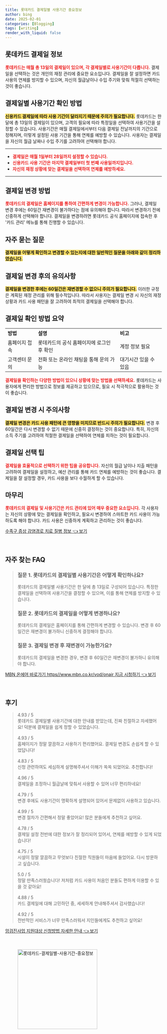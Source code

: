 ```yaml
---
title: 롯데카드 결제일별 사용기간 중요정보
author: bing
date: 2025-02-01
categories: [Blogging]
tags: [writing]
render_with_liquid: false
---
```



<h2 id='롯데카드 결제일 정보'>롯데카드 결제일 정보</h2>

<p><b><span style="color: #ee2323;">롯데카드는 매월 총 13일의 결제일이 있으며, 각 결제일별로 사용기간이 다릅니다.</span></b> 결제일을 선택하는 것은 개인의 재정 관리에 중요한 요소입니다. 결제일을 잘 설정하면 카드 사용의 연체를 방지할 수 있으며, 자신의 월급날이나 수입 주기와 맞춰 적절히 선택하는 것이 좋습니다. </p>

<h2 id='결제일별 사용기간 확인 방법'>결제일별 사용기간 확인 방법</h2>

<p><b><span style="background-color: #ffe066;">신용카드 결제일에 따라 사용 기간이 달라지기 때문에 주의가 필요합니다.</span></b> 롯데카드는 한 달에 총 13일의 결제일이 있으며, 고객의 필요에 따라 특정일을 선택하여 사용기간을 설정할 수 있습니다. 사용기간은 매월 결제일에서부터 다음 결제일 전날까지의 기간으로 정해지며, 이렇게 설정된 사용 기간을 통해 연체를 예방할 수 있습니다. 사용자는 결제일을 자신의 월급 날짜나 수입 주기를 고려하여 선택해야 합니다. </p>

<hr />

<ul>
    <li><b><span style="color: #ee2323;">결제일은 매월 1일부터 28일까지 설정할 수 있습니다.</span></b></li>
    <li><b><span style="color: #ee2323;">신용카드 사용 기간은 마지막 결제일부터 첫 번째 사용일까지입니다.</span></b></li>
    <li><b><span style="color: #ee2323;">자신의 재정 상황에 맞는 결제일을 선택하여 연체를 예방하세요.</span></b></li>
</ul>

<hr />

<h2 id='결제일 변경 방법'>결제일 변경 방법</h2>

<p><b><span style="color: #ee2323;">롯데카드의 결제일은 홈페이지를 통하여 간편하게 변경이 가능합니다.</span></b> 그러나, 결제일 변경 후에는 60일간 재변경이 불가하다는 점에 유의해야 합니다. 따라서 변경하기 전에 신중하게 선택해야 합니다. 결제일을 변경하려면 롯데카드 공식 홈페이지에 접속한 후 '카드 관리' 메뉴를 통해 진행할 수 있습니다. </p>

<h2 id='자주 묻는 질문'>자주 묻는 질문</h2>

<p><b><span style="background-color: #ffe066;">결제일을 어떻게 확인하고 변경할 수 있는지에 대한 일반적인 질문을 아래와 같이 정리하였습니다.</span></b></p>

<h2 id='결제일 변경 후의 유의사항'>결제일 변경 후의 유의사항</h2>

<p><b><span style="background-color: #ffe066;">결제일을 변경한 후에는 60일간은 재변경할 수 없으니 주의가 필요합니다.</span></b> 이러한 규정은 계획된 재정 관리를 위해 필수적입니다. 따라서 사용자는 결제일 변경 시 자신의 재정 상황과 카드 사용 패턴을 잘 고려하여 최적의 결제일을 선택해야 합니다. </p>

<h2 id='결제일 확인 방법 요약'>결제일 확인 방법 요약</h2>

<table>
    <tr>
        <td><b>방법</b></td>
        <td><b>설명</b></td>
        <td><b>비고</b></td>
    </tr>
    <tr>
        <td>홈페이지 접속</td>
        <td>롯데카드의 공식 홈페이지에 로그인 후 확인</td>
        <td>계정 정보 필요</td>
    </tr>
    <tr>
        <td>고객센터 문의</td>
        <td>전화 또는 온라인 채팅을 통해 문의 가능</td>
        <td>대기시간 있을 수 있음</td>
    </tr>
</table>

<p><b><span style="color: #ee2323;">결제일을 확인하는 다양한 방법이 있으니 상황에 맞는 방법을 선택하세요.</span></b> 롯데카드는 사용자에게 편리한 방법으로 정보를 제공하고 있으므로, 필요 시 적극적으로 활용하는 것이 좋습니다.</p>

<h2 id='결제일 변경 시 주의사항'>결제일 변경 시 주의사항</h2>

<p><b><span style="background-color: #ffe066;">결제일 변경은 카드 사용 패턴에 큰 영향을 미치므로 반드시 주의가 필요합니다.</span></b> 변경 후 60일간은 다시 변경할 수 없기 때문에 신중히 결정하는 것이 중요합니다. 특히, 자신의 소득 주기를 고려하여 적절한 결제일을 선택하여 연체를 피하는 것이 필요합니다. </p>

<h2 id='결제일 선택 팁'>결제일 선택 팁</h2>

<p><b><span style="color: #ee2323;">결제일을 효율적으로 선택하기 위한 팁을 공유합니다.</span></b> 자신의 월급 날이나 지출 패턴을 고려하여 결제일을 설정하고, 예산 관리를 통해 카드 연체를 예방하는 것이 좋습니다. 결제일을 잘 설정할 경우, 카드 사용을 보다 수월하게 할 수 있습니다.</p>

<h2 id='마무리'>마무리</h2>

<p><b><span style="color: #ee2323;">롯데카드의 결제일 및 사용기간은 카드 관리에 있어 매우 중요한 요소입니다.</span></b> 각 사용자는 자신의 상황에 맞는 결제일을 확인하고, 필요시 변경하여 스마트한 카드 사용이 가능하도록 해야 합니다. 카드 사용은 신중하게 계획하고 관리하는 것이 좋습니다.</p>


<p><a class="click-button" title="수족구 증상 감염경로 치료 질병 정보" href="https://adkhouse.github.io/posts/%EC%88%98%EC%A1%B1%EA%B5%AC-%EC%A6%9D%EC%83%81-%EA%B0%90%EC%97%BC%EA%B2%BD%EB%A1%9C-%EC%B9%98%EB%A3%8C-%EC%A7%88%EB%B3%91-%EC%A0%95%EB%B3%B4/" rel="dofollow">수족구 증상 감염경로 치료 질병 정보 👈 보기</a></p><br>
<h2 id='자주_찾는_FAQ'>자주 찾는 FAQ</h2>
<div itemscope="" itemtype="https://schema.org/FAQPage"> 
<blockquote> 
<div itemscope="" itemprop="mainEntity" itemtype="https://schema.org/Question"> 
<h3 itemprop="name">질문 1. 롯데카드의 결제일별 사용기간은 어떻게 확인하나요?</h3> 
<div itemscope="" itemprop="acceptedAnswer" itemtype="https://schema.org/Answer"> 
<span itemprop="text"> 
<p>롯데카드의 결제일별 사용기간은 한 달에 총 13일로 구성되어 있습니다. 특정한 결제일을 선택하여 사용기간을 결정할 수 있으며, 이를 통해 연체를 방지할 수 있습니다.</p> 
</span> 
</div> 
</div> 

<div itemscope="" itemprop="mainEntity" itemtype="https://schema.org/Question"> 
<h3 itemprop="name">질문 2. 롯데카드의 결제일을 어떻게 변경하나요?</h3> 
<div itemscope="" itemprop="acceptedAnswer" itemtype="https://schema.org/Answer"> 
<span itemprop="text"> 
<p>롯데카드의 결제일은 홈페이지를 통해 간편하게 변경할 수 있습니다. 변경 후 60일간은 재변경이 불가하니 신중하게 결정해야 합니다.</p> 
</span> 
</div> 
</div> 

<div itemscope="" itemprop="mainEntity" itemtype="https://schema.org/Question"> 
<h3 itemprop="name">질문 3. 결제일 변경 후 재변경이 가능한가요?</h3> 
<div itemscope="" itemprop="acceptedAnswer" itemtype="https://schema.org/Answer"> 
<span itemprop="text"> 
<p>롯데카드의 결제일을 변경한 경우, 변경 후 60일간은 재변경이 불가하니 유의해야 합니다.</p> 
</span> 
</div> 
</div> 

</blockquote> 
</div>
<p><a class="click-button" title="MBN 온에어 바로가기 https//www.mbn.co.kr/vod/onair 지금 시청하기" href="https://adkhouse.github.io/posts/MBN-%EC%98%A8%EC%97%90%EC%96%B4-%EB%B0%94%EB%A1%9C%EA%B0%80%EA%B8%B0-httpswww.mbn.co.krvodonair-%EC%A7%80%EA%B8%88-%EC%8B%9C%EC%B2%AD%ED%95%98%EA%B8%B0/" rel="dofollow">MBN 온에어 바로가기 https//www.mbn.co.kr/vod/onair 지금 시청하기 👈 보기</a></p><br>
<h2 id='후기'>후기</h2>
<div itemscope itemtype="https://schema.org/Product">
  <blockquote>
  <div itemprop="review" itemscope itemtype="https://schema.org/Review">
      <div itemprop="reviewRating" itemscope itemtype="https://schema.org/Rating"> <span itemprop="ratingValue">4.93</span> / <span itemprop="bestRating">5</span> </div>
      <span itemprop="reviewBody">롯데카드 결제일별 사용기간에 대한 안내를 받았는데, 진짜 친절하고 자세했어요! 덕분에 결제일을 쉽게 정할 수 있었습니다.</span>
  </div>
  <br>
  <div itemprop="review" itemscope itemtype="https://schema.org/Review">
      <div itemprop="reviewRating" itemscope itemtype="https://schema.org/Rating"> <span itemprop="ratingValue">4.93</span> / <span itemprop="bestRating">5</span> </div>
      <span itemprop="reviewBody">홈페이지가 정말 깔끔하고 사용하기 편리했어요. 결제일 변경도 손쉽게 할 수 있었답니다!</span>
  </div>
  <br>
  <div itemprop="review" itemscope itemtype="https://schema.org/Review">
      <div itemprop="reviewRating" itemscope itemtype="https://schema.org/Rating"> <span itemprop="ratingValue">4.83</span> / <span itemprop="bestRating">5</span> </div>
      <span itemprop="reviewBody">신청 관련하여도 세심하게 설명해주셔서 이해가 쏙쏙 되었어요. 추천합니다!</span>
  </div>
  <br>
  <div itemprop="review" itemscope itemtype="https://schema.org/Review">
      <div itemprop="reviewRating" itemscope itemtype="https://schema.org/Rating"> <span itemprop="ratingValue">4.96</span> / <span itemprop="bestRating">5</span> </div>
      <span itemprop="reviewBody">결제일을 조정하니 월급날에 맞춰서 사용할 수 있어 너무 편리하네요!</span>
  </div>
  <br>
  <div itemprop="review" itemscope itemtype="https://schema.org/Review">
      <div itemprop="reviewRating" itemscope itemtype="https://schema.org/Rating"> <span itemprop="ratingValue">4.79</span> / <span itemprop="bestRating">5</span> </div>
      <span itemprop="reviewBody">변경 후에도 사용기간이 명확하게 설명되어 있어서 문제없이 사용하고 있습니다.</span>
  </div>
  <br>
  <div itemprop="review" itemscope itemtype="https://schema.org/Review">
      <div itemprop="reviewRating" itemscope itemtype="https://schema.org/Rating"> <span itemprop="ratingValue">4.99</span> / <span itemprop="bestRating">5</span> </div>
      <span itemprop="reviewBody">변경 절차가 간편해서 정말 좋았어요! 많은 분들에게 추천하고 싶어요.</span>
  </div>
  <br>
  <div itemprop="review" itemscope itemtype="https://schema.org/Review">
      <div itemprop="reviewRating" itemscope itemtype="https://schema.org/Rating"> <span itemprop="ratingValue">4.78</span> / <span itemprop="bestRating">5</span> </div>
      <span itemprop="reviewBody">결제일 설정 전반에 대한 정보가 잘 정리되어 있어서, 연체를 예방할 수 있게 되었습니다!</span>
  </div>
  <br>
  <div itemprop="review" itemscope itemtype="https://schema.org/Review">
      <div itemprop="reviewRating" itemscope itemtype="https://schema.org/Rating"> <span itemprop="ratingValue">4.75</span> / <span itemprop="bestRating">5</span> </div>
      <span itemprop="reviewBody">시설이 정말 깔끔하고 무엇보다 친절한 직원들이 마음에 들었어요. 다시 방문하고 싶습니다.</span>
  </div>
  <br>
  <div itemprop="review" itemscope itemtype="https://schema.org/Review">
      <div itemprop="reviewRating" itemscope itemtype="https://schema.org/Rating"> <span itemprop="ratingValue">5.0</span> / <span itemprop="bestRating">5</span> </div>
      <span itemprop="reviewBody">정말 만족스러웠습니다! 저처럼 카드 사용이 처음인 분들도 편하게 이용할 수 있을 것 같아요!</span>
  </div>
  <br>
  <div itemprop="review" itemscope itemtype="https://schema.org/Review">
      <div itemprop="reviewRating" itemscope itemtype="https://schema.org/Rating"> <span itemprop="ratingValue">4.88</span> / <span itemprop="bestRating">5</span> </div>
      <span itemprop="reviewBody">카드 결제일에 대해 고민하던 중, 세세하게 안내해주셔서 감사했습니다!</span>
  </div>
  <br>
  <div itemprop="review" itemscope itemtype="https://schema.org/Review">
      <div itemprop="reviewRating" itemscope itemtype="https://schema.org/Rating"> <span itemprop="ratingValue">4.92</span> / <span itemprop="bestRating">5</span> </div>
      <span itemprop="reviewBody">전반적인 서비스가 너무 만족스러워서 지인들에게도 추천하고 싶어요!</span>
  </div>
  </blockquote>
</div>
<p><a class="click-button" title="암검진사업 지원대상 신청방법 자세한 안내" href="https://adkhouse.github.io/posts/%EC%95%94%EA%B2%80%EC%A7%84%EC%82%AC%EC%97%85-%EC%A7%80%EC%9B%90%EB%8C%80%EC%83%81-%EC%8B%A0%EC%B2%AD%EB%B0%A9%EB%B2%95-%EC%9E%90%EC%84%B8%ED%95%9C-%EC%95%88%EB%82%B4/" rel="dofollow">암검진사업 지원대상 신청방법 자세한 안내 👈 보기</a></p><br>
<figure class="image"><img src="https://adkhouse.github.io/assets/img/thumbnail/롯데카드-결제일별-사용기간-중요정보.webp" alt="롯데카드-결제일별-사용기간-중요정보" width="256" height="256"></figure>